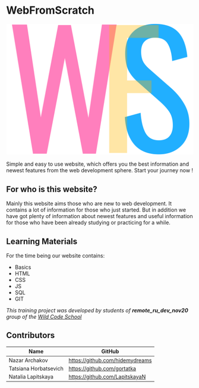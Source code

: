 # WebFromScratch

![Project Logo](assets/img/logo.svg)

Simple and easy to use website, which offers you the best information and newest features from the web development sphere. Start your journey now !

## For who is this website?

Mainly this website aims those who are new to web development. It contains a lot of information for those who just started. But in addition we have got plenty of information about newest features and useful information for those who have been already studying or practicing for a while.

## Learning Materials

For the time being our website contains:

- Basics
- HTML
- CSS
- JS
- SQL
- GIT

_This training project was developed by students of **remote_ru_dev_nov20** group of the [Wild Code School](https://www.wildcodeschool.com/en-GB)_

## Contributors

| Name                  | GitHub                          |
| --------------------- | ------------------------------- |
| Nazar Archakov        | https://github.com/hidemydreams |
| Tatsiana Horbatsevich | https://github.com/gortatka     |
| Natalia Lapitskaya    | https://github.com/LapitskayaN  |
